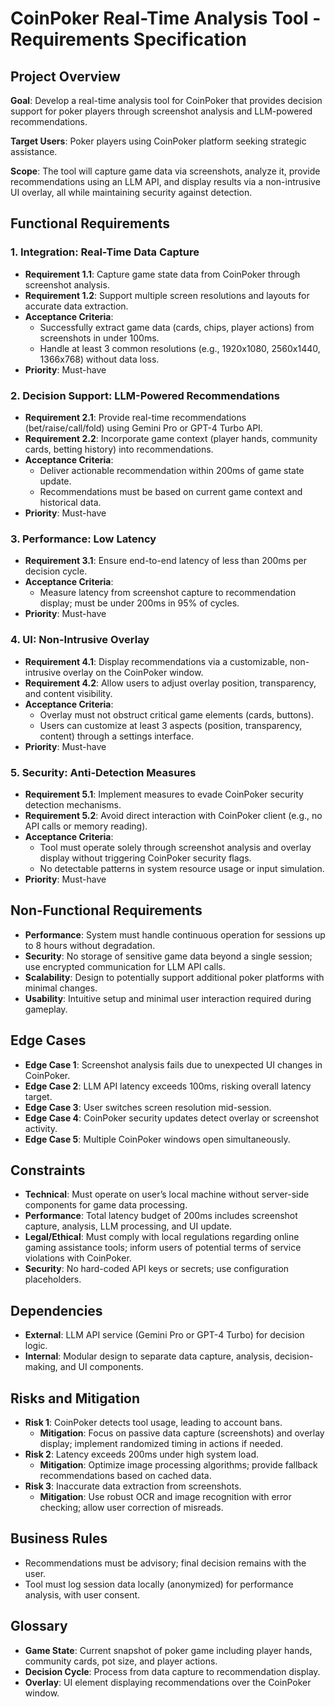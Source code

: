 # CoinPoker Real-Time Analysis Tool - Requirements Specification

## Project Overview
**Goal**: Develop a real-time analysis tool for CoinPoker that provides decision support for poker players through screenshot analysis and LLM-powered recommendations.

**Target Users**: Poker players using CoinPoker platform seeking strategic assistance.

**Scope**: The tool will capture game data via screenshots, analyze it, provide recommendations using an LLM API, and display results via a non-intrusive UI overlay, all while maintaining security against detection.

## Functional Requirements

### 1. Integration: Real-Time Data Capture
- **Requirement 1.1**: Capture game state data from CoinPoker through screenshot analysis.
- **Requirement 1.2**: Support multiple screen resolutions and layouts for accurate data extraction.
- **Acceptance Criteria**:
  - Successfully extract game data (cards, chips, player actions) from screenshots in under 100ms.
  - Handle at least 3 common resolutions (e.g., 1920x1080, 2560x1440, 1366x768) without data loss.
- **Priority**: Must-have

### 2. Decision Support: LLM-Powered Recommendations
- **Requirement 2.1**: Provide real-time recommendations (bet/raise/call/fold) using Gemini Pro or GPT-4 Turbo API.
- **Requirement 2.2**: Incorporate game context (player hands, community cards, betting history) into recommendations.
- **Acceptance Criteria**:
  - Deliver actionable recommendation within 200ms of game state update.
  - Recommendations must be based on current game context and historical data.
- **Priority**: Must-have

### 3. Performance: Low Latency
- **Requirement 3.1**: Ensure end-to-end latency of less than 200ms per decision cycle.
- **Acceptance Criteria**:
  - Measure latency from screenshot capture to recommendation display; must be under 200ms in 95% of cycles.
- **Priority**: Must-have

### 4. UI: Non-Intrusive Overlay
- **Requirement 4.1**: Display recommendations via a customizable, non-intrusive overlay on the CoinPoker window.
- **Requirement 4.2**: Allow users to adjust overlay position, transparency, and content visibility.
- **Acceptance Criteria**:
  - Overlay must not obstruct critical game elements (cards, buttons).
  - Users can customize at least 3 aspects (position, transparency, content) through a settings interface.
- **Priority**: Must-have

### 5. Security: Anti-Detection Measures
- **Requirement 5.1**: Implement measures to evade CoinPoker security detection mechanisms.
- **Requirement 5.2**: Avoid direct interaction with CoinPoker client (e.g., no API calls or memory reading).
- **Acceptance Criteria**:
  - Tool must operate solely through screenshot analysis and overlay display without triggering CoinPoker security flags.
  - No detectable patterns in system resource usage or input simulation.
- **Priority**: Must-have

## Non-Functional Requirements
- **Performance**: System must handle continuous operation for sessions up to 8 hours without degradation.
- **Security**: No storage of sensitive game data beyond a single session; use encrypted communication for LLM API calls.
- **Scalability**: Design to potentially support additional poker platforms with minimal changes.
- **Usability**: Intuitive setup and minimal user interaction required during gameplay.

## Edge Cases
- **Edge Case 1**: Screenshot analysis fails due to unexpected UI changes in CoinPoker.
- **Edge Case 2**: LLM API latency exceeds 100ms, risking overall latency target.
- **Edge Case 3**: User switches screen resolution mid-session.
- **Edge Case 4**: CoinPoker security updates detect overlay or screenshot activity.
- **Edge Case 5**: Multiple CoinPoker windows open simultaneously.

## Constraints
- **Technical**: Must operate on user’s local machine without server-side components for game data processing.
- **Performance**: Total latency budget of 200ms includes screenshot capture, analysis, LLM processing, and UI update.
- **Legal/Ethical**: Must comply with local regulations regarding online gaming assistance tools; inform users of potential terms of service violations with CoinPoker.
- **Security**: No hard-coded API keys or secrets; use configuration placeholders.

## Dependencies
- **External**: LLM API service (Gemini Pro or GPT-4 Turbo) for decision logic.
- **Internal**: Modular design to separate data capture, analysis, decision-making, and UI components.

## Risks and Mitigation
- **Risk 1**: CoinPoker detects tool usage, leading to account bans.
  - **Mitigation**: Focus on passive data capture (screenshots) and overlay display; implement randomized timing in actions if needed.
- **Risk 2**: Latency exceeds 200ms under high system load.
  - **Mitigation**: Optimize image processing algorithms; provide fallback recommendations based on cached data.
- **Risk 3**: Inaccurate data extraction from screenshots.
  - **Mitigation**: Use robust OCR and image recognition with error checking; allow user correction of misreads.

## Business Rules
- Recommendations must be advisory; final decision remains with the user.
- Tool must log session data locally (anonymized) for performance analysis, with user consent.

## Glossary
- **Game State**: Current snapshot of poker game including player hands, community cards, pot size, and player actions.
- **Decision Cycle**: Process from data capture to recommendation display.
- **Overlay**: UI element displaying recommendations over the CoinPoker window.